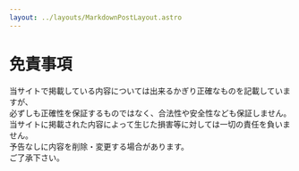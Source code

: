 ```yaml
---
layout: ../layouts/MarkdownPostLayout.astro
---
```


# 免責事項
当サイトで掲載している内容については出来るかぎり正確なものを記載していますが、  
必ずしも正確性を保証するものではなく、合法性や安全性なども保証しません。  
当サイトに掲載された内容によって生じた損害等に対しては一切の責任を負いません。  
予告なしに内容を削除・変更する場合があります。  
ご了承下さい。
